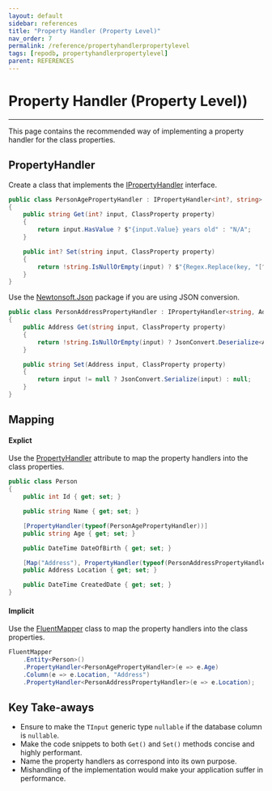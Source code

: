 ```yaml
---
layout: default
sidebar: references
title: "Property Handler (Property Level)"
nav_order: 7
permalink: /reference/propertyhandlerpropertylevel
tags: [repodb, propertyhandlerpropertylevel]
parent: REFERENCES
---
```


# Property Handler (Property Level))

---

This page contains the recommended way of implementing a property handler for the class properties.

## PropertyHandler

Create a class that implements the [IPropertyHandler](/interface/ipropertyhandler) interface.

```csharp
public class PersonAgePropertyHandler : IPropertyHandler<int?, string>
{
    public string Get(int? input, ClassProperty property)
    {
        return input.HasValue ? $"{input.Value} years old" : "N/A";
    }

    public int? Set(string input, ClassProperty property)
    {
        return !string.IsNullOrEmpty(input) ? $"{Regex.Replace(key, "[^0-9]", string.Empty)}" : null;
    }
}
```

Use the [Newtonsoft.Json](https://www.nuget.org/packages/Newtonsoft.Json) package if you are using JSON conversion.

```csharp
public class PersonAddressPropertyHandler : IPropertyHandler<string, Address>
{
    public Address Get(string input, ClassProperty property)
    {
        return !string.IsNullOrEmpty(input) ? JsonConvert.Deserialize<Address>(input) : null;
    }

    public string Set(Address input, ClassProperty property)
    {
        return input != null ? JsonConvert.Serialize(input) : null;
    }
}
```

## Mapping

#### Explict

Use the [PropertyHandler](/attribute/propertyhandler) attribute to map the property handlers into the class properties.

```csharp
public class Person
{
    public int Id { get; set; }

    public string Name { get; set; }

    [PropertyHandler(typeof(PersonAgePropertyHandler))]
    public string Age { get; set; }

    public DateTime DateOfBirth { get; set; }

    [Map("Address"), PropertyHandler(typeof(PersonAddressPropertyHandler))]
    public Address Location { get; set; }

    public DateTime CreatedDate { get; set; }
}
```

#### Implicit

Use the [FluentMapper](/mapper/fluentmapper) class to map the property handlers into the class properties.

```csharp
FluentMapper
    .Entity<Person>()
    .PropertyHandler<PersonAgePropertyHandler>(e => e.Age)
    .Column(e => e.Location, "Address")
    .PropertyHandler<PersonAddressPropertyHandler>(e => e.Location);
```

## Key Take-aways

- Ensure to make the `TInput` generic type `nullable` if the database column is `nullable`.
- Make the code snippets to both `Get()` and `Set()` methods concise and highly performant.
- Name the property handlers as correspond into its own purpose.
- Mishandling of the implementation would make your application suffer in performance.
